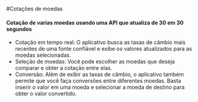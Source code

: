 #Cotações de moedas

#### Cotação de varias moedas usando uma API que atualiza de 30 em 30 segundos

<ul>
	<li>Cotação em tempo real: O aplicativo busca as taxas de câmbio mais recentes de uma fonte confiável e exibe os valores atualizados para as moedas selecionadas.</li>
	<li>Seleção de moedas: Você pode escolher as moedas que deseja comparar e obter a cotação entre elas.</li>
	<li>Conversão: Além de exibir as taxas de câmbio, o aplicativo também permite que você faça conversões entre diferentes moedas. Basta inserir o valor em uma moeda e selecionar a moeda de destino para obter o valor convertido.</li>
</ul>